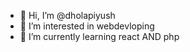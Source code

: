 - 👋 Hi, I’m @dholapiyush
- 👀 I’m interested in webdevloping
- 🌱 I’m currently learning react AND php

